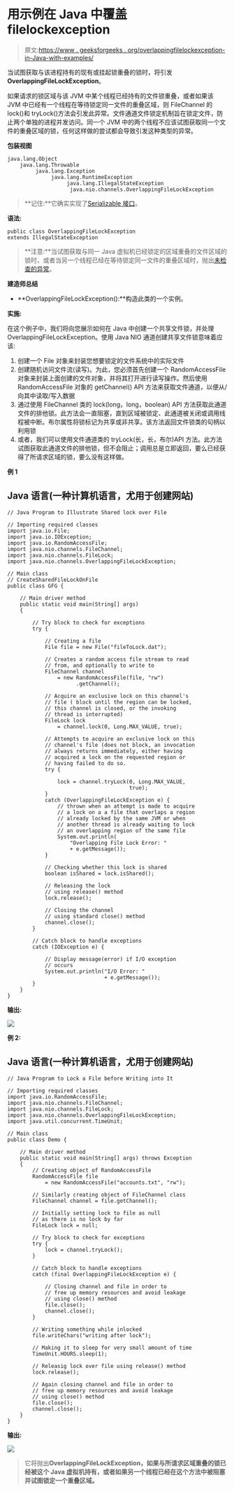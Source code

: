 # 用示例在 Java 中覆盖 filelockexception

> 原文:[https://www . geeksforgeeks . org/overlappingfilelockexception-in-Java-with-examples/](https://www.geeksforgeeks.org/overlappingfilelockexception-in-java-with-examples/)

当试图获取与该进程持有的现有或挂起锁重叠的锁时，将引发**OverlappingFileLockException**。

如果请求的锁区域与该 JVM 中某个线程已经持有的文件锁重叠，或者如果该 JVM 中已经有一个线程在等待锁定同一文件的重叠区域，则 FileChannel 的 lock()和 tryLock()方法会引发此异常。文件通道文件锁定机制旨在锁定文件，防止两个单独的进程并发访问。同一个 JVM 中的两个线程不应该试图获取同一个文件的重叠区域的锁，任何这样做的尝试都会导致引发这种类型的异常。

**包装视图**

```
java.lang.Object
    java.lang.Throwable
         java.lang.Exception
              java.lang.RuntimeException
                   java.lang.IllegalStateException
                    java.nio.channels.OverlappingFileLockException
```

> **记住:**它确实实现了[Serializable 接口](https://www.geeksforgeeks.org/serializable-interface-in-java/)。

**语法:**

```
public class OverlappingFileLockException
extends IllegalStateException
```

> **注意:**当试图获取与同一 Java 虚拟机已经锁定的区域重叠的文件区域的锁时，或者当另一个线程已经在等待锁定同一文件的重叠区域时，抛出[未检查的异常](https://www.geeksforgeeks.org/checked-vs-unchecked-exceptions-in-java/)。

**建造师总结**

*   **OverlappingFileLockException():**构造此类的一个实例。

**实施:**

在这个例子中，我们将向您展示如何在 Java 中创建一个共享文件锁，并处理 OverlappingFileLockException。使用 Java NIO 通道创建共享文件锁意味着应该:

1.  创建一个 File 对象来封装您想要锁定的文件系统中的实际文件
2.  创建随机访问文件流(读写)。为此，您必须首先创建一个 RandomAccessFile 对象来封装上面创建的文件对象，并将其打开进行读写操作。然后使用 RandomAccessFile 对象的 getChannel() API 方法来获取文件通道，以便从/向其中读取/写入数据
3.  通过使用 FileChannel 类的 lock(long，long，boolean) API 方法获取此通道文件的排他锁。此方法会一直阻塞，直到区域被锁定、此通道被关闭或调用线程被中断。布尔属性将锁标记为共享或非共享。该方法返回文件锁类的句柄以利用锁
4.  或者，我们可以使用文件通道类的 tryLock(长，长，布尔)API 方法。此方法试图获取此通道文件的排他锁，但不会阻止；调用总是立即返回，要么已经获得了所请求区域的锁，要么没有这样做。

**例 1**

## Java 语言(一种计算机语言，尤用于创建网站)

```
// Java Program to Illustrate Shared lock over File

// Importing required classes
import java.io.File;
import java.io.IOException;
import java.io.RandomAccessFile;
import java.nio.channels.FileChannel;
import java.nio.channels.FileLock;
import java.nio.channels.OverlappingFileLockException;

// Main class
// CreateSharedFileLockOnFile
public class GFG {

    // Main driver method
    public static void main(String[] args)
    {

        // Try block to check for exceptions
        try {

            // Creating a file
            File file = new File("fileToLock.dat");

            // Creates a random access file stream to read
            // from, and optionally to write to
            FileChannel channel
                = new RandomAccessFile(file, "rw")
                      .getChannel();

            // Acquire an exclusive lock on this channel's
            // file ( block until the region can be locked,
            // this channel is closed, or the invoking
            // thread is interrupted)
            FileLock lock
                = channel.lock(0, Long.MAX_VALUE, true);

            // Attempts to acquire an exclusive lock on this
            // channel's file (does not block, an invocation
            // always returns immediately, either having
            // acquired a lock on the requested region or
            // having failed to do so.
            try {

                lock = channel.tryLock(0, Long.MAX_VALUE,
                                       true);
            }
            catch (OverlappingFileLockException e) {
                // thrown when an attempt is made to acquire
                // a lock on a a file that overlaps a region
                // already locked by the same JVM or when
                // another thread is already waiting to lock
                // an overlapping region of the same file
                System.out.println(
                    "Overlapping File Lock Error: "
                    + e.getMessage());
            }

            // Checking whether this lock is shared
            boolean isShared = lock.isShared();

            // Releasing the lock
            // using release() method
            lock.release();

            // Closing the channel
            // using standard close() method
            channel.close();
        }

        // Catch block to handle exceptions
        catch (IOException e) {

            // Display message(error) if I/O exception
            // occurs
            System.out.println("I/O Error: "
                               + e.getMessage());
        }
    }
}
```

**输出:**

![](img/8c19db80d5b0275820cd99fd94241df6.png)

**例 2:**

## Java 语言(一种计算机语言，尤用于创建网站)

```
// Java Program to Lock a File before Writing into It

// Importing required classes
import java.io.RandomAccessFile;
import java.nio.channels.FileChannel;
import java.nio.channels.FileLock;
import java.nio.channels.OverlappingFileLockException;
import java.util.concurrent.TimeUnit;

// Main class
public class Demo {

    // Main driver method
    public static void main(String[] args) throws Exception
    {
        // Creating object of RandomAccessFile
        RandomAccessFile file
            = new RandomAccessFile("accounts.txt", "rw");

        // Similarly creating object of FileChannel class
        FileChannel channel = file.getChannel();

        // Initially setting lock to file as null
        // as there is no lock by far
        FileLock lock = null;

        // Try block to check for exceptions
        try {
            lock = channel.tryLock();
        }

        // Catch block to handle exceptions
        catch (final OverlappingFileLockException e) {

            // Closing channel and file in order to
            // free up memory resources and avoid leakage
            // using close() method
            file.close();
            channel.close();
        }

        // Writing something while inlocked
        file.writeChars("writing after lock");

        // Making it to sleep for very small amount of time
        TimeUnit.HOURS.sleep(1);

        // Releasig lock over file using release() method
        lock.release();

        // Again closing channel and file in order to
        // free up memory resources and avoid leakage
        // using close() method
        file.close();
        channel.close();
    }
}
```

**输出:**

![](img/f4e47cc5bf0ea996d9f2eb25fb6c0acd.png)

> 它将抛出**OverlappingFileLockException，如果与所请求区域重叠的锁已经被这个 Java 虚拟机持有，或者如果另一个线程已经在这个方法中被阻塞并试图锁定一个重叠区域。**
